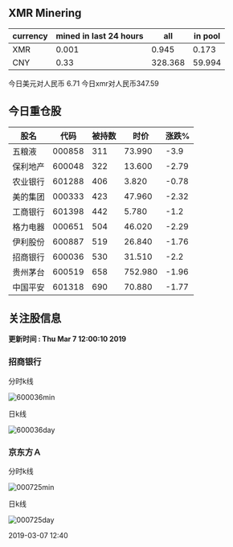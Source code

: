 ## XMR Minering

|currency|mined in last 24 hours|all|in pool|
|---|---|---|---|
|XMR|0.001|0.945|0.173|
|CNY|0.33|328.368|59.994|

今日美元对人民币 6.71	今日xmr对人民币347.59


## 今日重仓股 

|股名|代码|被持数|时价|涨跌%|
|---|---|---|---|---|
|五粮液|000858|311|73.990|-3.9|
|保利地产|600048|322|13.600|-2.79|
|农业银行|601288|406|3.820|-0.78|
|美的集团|000333|423|47.960|-2.32|
|工商银行|601398|442|5.780|-1.2|
|格力电器|000651|504|46.020|-2.29|
|伊利股份|600887|519|26.840|-1.76|
|招商银行|600036|530|31.510|-2.2|
|贵州茅台|600519|658|752.980|-1.96|
|中国平安|601318|690|70.880|-1.77|

## 关注股信息
**更新时间 : Thu Mar  7 12:00:10 2019**
### 招商银行 
分时k线

![600036min](http://image.sinajs.cn/newchart/min/n/sh600036.gif)

日k线

![600036day](http://image.sinajs.cn/newchart/daily/n/sh600036.gif)

### 京东方Ａ 
分时k线

![000725min](http://image.sinajs.cn/newchart/min/n/sz000725.gif)

日k线

![000725day](http://image.sinajs.cn/newchart/daily/n/sz000725.gif)

2019-03-07 12:40